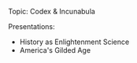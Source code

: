 Topic: Codex & Incunabula

Presentations:
 - History as Enlightenment Science
 - America's Gilded Age
